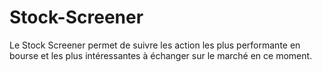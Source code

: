 # Stock-Screener
Le Stock Screener permet de suivre les action les plus performante en bourse et les plus intéressantes à échanger sur le marché en ce moment. 
